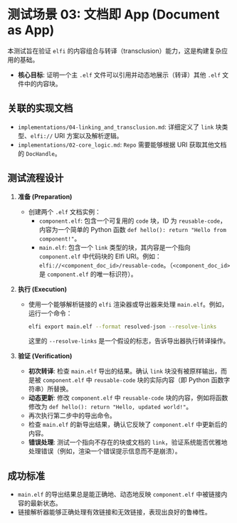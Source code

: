 # 测试场景 03: 文档即 App (Document as App)

本测试旨在验证 `elfi` 的内容组合与转译（transclusion）能力，这是构建复杂应用的基础。

- **核心目标**: 证明一个主 `.elf` 文件可以引用并动态地展示（转译）其他 `.elf` 文件中的内容块。

## 关联的实现文档

- `implementations/04-linking_and_transclusion.md`: 详细定义了 `link` 块类型、`elfi://` URI 方案以及解析逻辑。
- `implementations/02-core_logic.md`: `Repo` 需要能够根据 URI 获取其他文档的 `DocHandle`。

## 测试流程设计

1.  **准备 (Preparation)**
    -   创建两个 `.elf` 文档实例：
        -   `component.elf`: 包含一个可复用的 `code` 块，ID 为 `reusable-code`，内容为一个简单的 Python 函数 `def hello(): return "Hello from component!"`。
        -   `main.elf`: 包含一个 `link` 类型的块，其内容是一个指向 `component.elf` 中代码块的 Elfi URI。例如：`elfi://<component_doc_id>/reusable-code`。（`<component_doc_id>` 是 `component.elf` 的唯一标识符）。

2.  **执行 (Execution)**
    -   使用一个能够解析链接的 `elfi` 渲染器或导出器来处理 `main.elf`。例如，运行一个命令：
        ```bash
        elfi export main.elf --format resolved-json --resolve-links
        ```
        这里的 `--resolve-links` 是一个假设的标志，告诉导出器执行转译操作。

3.  **验证 (Verification)**
    -   **初次转译**: 检查 `main.elf` 导出的结果。确认 `link` 块没有被原样输出，而是被 `component.elf` 中 `reusable-code` 块的实际内容（即 Python 函数字符串）所替换。
    -   **动态更新**: 修改 `component.elf` 中 `reusable-code` 块的内容，例如将函数修改为 `def hello(): return "Hello, updated world!"`。
    -   再次执行第二步中的导出命令。
    -   检查 `main.elf` 的新导出结果，确认它反映了 `component.elf` 中更新后的内容。
    -   **错误处理**: 测试一个指向不存在的块或文档的 `link`，验证系统能否优雅地处理错误（例如，渲染一个错误提示信息而不是崩溃）。

## 成功标准

-   `main.elf` 的导出结果总是能正确地、动态地反映 `component.elf` 中被链接内容的最新状态。
-   链接解析器能够正确处理有效链接和无效链接，表现出良好的鲁棒性。

